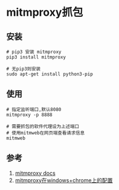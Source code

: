 # mitmproxy抓包

## 安装

```shell
# pip3 安装 mitmproxy
pip3 install mitmproxy

# 无pip3则安装
sudo apt-get install python3-pip
```

## 使用

```shell
# 指定监听端口,默认8080
mitmproxy -p 8888

# 需要抓包的软件代理设为上述端口
# 使用mitmweb在网页端查看请求信息
mitmweb
```

## 参考
1. [mitmproxy docs](https://docs.mitmproxy.org/stable/overview-installation/ 'mitmproxy docs')
1. [mitmproxy在windows+chrome上的配置](https://www.jianshu.com/p/8a9c4b298a1f 'mitmproxy在windows+chrome上的配置')